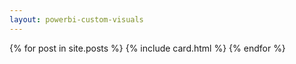 ```yaml
---
layout: powerbi-custom-visuals
---
```

{% for post in site.posts %}
  {% include card.html %}
{% endfor %}
